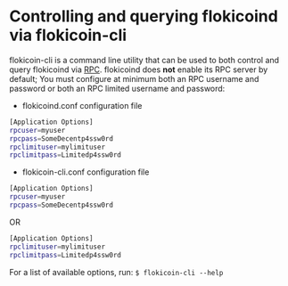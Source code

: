 # Controlling and querying flokicoind via flokicoin-cli

flokicoin-cli is a command line utility that can be used to both control and query flokicoind
via [RPC](http://www.wikipedia.org/wiki/Remote_procedure_call).  flokicoind does
**not** enable its RPC server by default;  You must configure at minimum both an
RPC username and password or both an RPC limited username and password:

* flokicoind.conf configuration file

```bash
[Application Options]
rpcuser=myuser
rpcpass=SomeDecentp4ssw0rd
rpclimituser=mylimituser
rpclimitpass=Limitedp4ssw0rd
```

* flokicoin-cli.conf configuration file

```bash
[Application Options]
rpcuser=myuser
rpcpass=SomeDecentp4ssw0rd
```

OR

```bash
[Application Options]
rpclimituser=mylimituser
rpclimitpass=Limitedp4ssw0rd
```

For a list of available options, run: `$ flokicoin-cli --help`
